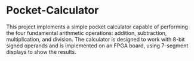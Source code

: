 # Pocket-Calculator
This project implements a simple pocket calculator capable of performing the four fundamental arithmetic operations: addition, subtraction, multiplication, and division. The calculator is designed to work with 8-bit signed operands and is implemented on an FPGA board, using 7-segment displays to show the results.
